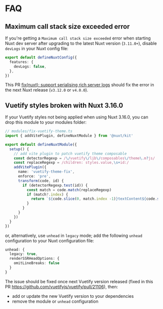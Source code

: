 # FAQ

## Maximum call stack size exceeded error

If you're getting a `Maximum call stack size exceeded` error when starting Nuxt dev server after upgrading to the latest Nuxt version (`3.11.0+`), disable `devLogs` in your Nuxt config file:
```ts
export default defineNuxtConfig({
  features: {
    devLogs: false,
  },
})
```

This PR [fix(nuxt): support serialising rich server logs](https://github.com/nuxt/nuxt/pull/26503) should fix the error in the next Nuxt release (`v3.12.0` or `v4.0.0`).

## Vuetify styles broken with Nuxt 3.16.0

If your Vuetify styles not being applied when using Nuxt 3.16.0, you can drop this module to your modules folder:

```ts
// modules/fix-vuetify-theme.ts
import { addVitePlugin, defineNuxtModule } from '@nuxt/kit'

export default defineNuxtModule({
  setup() {
    // add vite plugin to patch vuetify theme composable
    const detectorRegexp = /\/vuetify\/lib\/composables\/theme\.m?js/
    const replaceRegexp = /children: styles.value,\s+id:/
    addVitePlugin({
      name: 'vuetify-theme-fix',
      enforce: 'pre',
      transform(code, id) {
        if (detectorRegexp.test(id)) {
          const match = code.match(replaceRegexp)
          if (match?.index) {
            return `${code.slice(0, match.index -1)}textContent${code.slice(match.index + 'children'.length)}`
          }
        }
      }
    })
  }
})
```

or, alternatively, use `unhead` in `legacy` mode; add the following `unhead` configuration to your Nuxt configuration file:

```ts
unhead: {
  legacy: true,
  renderSSRHeadOptions: {
    omitLineBreaks: false
  }
}
```

The issue should be fixed once next Vuetify version released (fixed in this PR https://github.com/vuetifyjs/vuetify/pull/21106), then:
- add or update the new Vuetify version to your dependencies
- remove the module or `unhead` configuration
